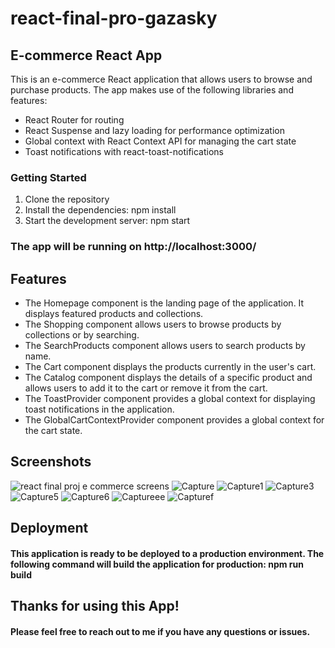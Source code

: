 # react-final-pro-gazasky


## E-commerce React App

This is an e-commerce React application that allows users to browse and purchase products. The app makes use of the following libraries and features:

* React Router for routing
* React Suspense and lazy loading for performance optimization
* Global context with React Context API for managing the cart state
* Toast notifications with react-toast-notifications
### Getting Started
1. Clone the repository
2. Install the dependencies: npm install
3. Start the development server: npm start
### The app will be running on http://localhost:3000/
## Features
- The Homepage component is the landing page of the application. It displays featured products and collections.
- The Shopping component allows users to browse products by collections or by searching.
- The SearchProducts component allows users to search products by name.
- The Cart component displays the products currently in the user's cart.
- The Catalog component displays the details of a specific product and allows users to add it to the cart or remove it from the cart.
- The ToastProvider component provides a global context for displaying toast notifications in the application.
- The GlobalCartContextProvider component provides a global context for the cart state.


## Screenshots
![react final proj  e commerce screens](https://user-images.githubusercontent.com/110572038/213535046-0c5e16f6-1631-4e2a-a21e-8cd9f3c82d63.PNG)
![Capture](https://user-images.githubusercontent.com/110572038/213535089-f8c8f344-3043-46c8-b9af-67a7dacc2708.PNG)
![Capture1](https://user-images.githubusercontent.com/110572038/213535151-f9385ac4-bbba-4e60-baa1-6495aa04d2f5.PNG)
![Capture3](https://user-images.githubusercontent.com/110572038/213535173-379bffe5-ed84-4e29-912f-1d0fc895bd72.PNG)
![Capture5](https://user-images.githubusercontent.com/110572038/213535192-a078792a-c3fe-47d1-9496-77da28e77f32.PNG)
![Capture6](https://user-images.githubusercontent.com/110572038/213535222-48cbdcb4-7e7f-470c-b0c2-c8a17c484d8d.PNG)
![Captureee](https://user-images.githubusercontent.com/110572038/213535252-85fc6a9a-8d31-4036-b425-9d92a44c17ab.PNG)
![Capturef](https://user-images.githubusercontent.com/110572038/213535267-5a3f9879-1611-4ba6-858f-fa5423e26fa2.PNG)


## Deployment
#### This application is ready to be deployed to a production environment. The following command will build the application for production: npm run build

## Thanks for using this App!
#### Please feel free to reach out to me if you have any questions or issues.
